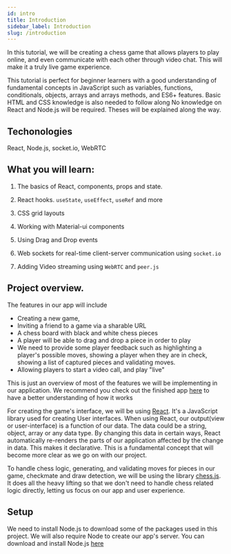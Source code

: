 ```yaml
---
id: intro
title: Introduction
sidebar_label: Introduction
slug: /introduction
---
```


In this tutorial, we will be creating a chess game that allows players to play online, and even communicate with each other through video chat. This will make it a truly live game experience.

This tutorial is perfect for beginner learners with a good understanding of fundamental concepts in JavaScript such as variables, functions, conditionals, objects, arrays and arrays methods, and ES6+ features.
Basic HTML and CSS knowledge is also needed to follow along
No knowledge on React and Node.js will be required. Theses will be explained along the way.

## Techonologies

React, Node.js, socket.io, WebRTC

## What you will learn:

1. The basics of React, components, props and state.

2. React hooks. <code>useState</code>, <code>useEffect</code>, <code>useRef</code> and more

3. CSS grid layouts

4. Working with Material-ui components

5. Using Drag and Drop events

6. Web sockets for real-time client-server communication using <code>socket.io</code>

7. Adding Video streaming using <code>WebRTC</code> and <code>peer.js</code>

## Project overview.

The features in our app will include

- Creating a new game,
- Inviting a friend to a game via a sharable URL
- A chess board with black and white chess pieces
- A player will be able to drag and drop a piece in order to play
- We need to provide some player feedback such as highlighting a player's possible moves, showing a player when they are in check, showing a list of captured pieces and validating moves.
- Allowing players to start a video call, and play "live"

This is just an overview of most of the features we will be implementing in our application. We recommend you check out the finished app [here](https://friendlychat-a2335.firebaseapp.com/) to have a better understanding of how it works

For creating the game's interface, we will be using [React](https://reactjs.org). It's a JavaScript library used for creating User interfaces. When using React, our output(view or user-interface) is a function of our data. The data could be a string, object, array or any data type. By changing this data in certain ways, React automatically re-renders the parts of our application affected by the change in data. This makes it declarative. This is a fundamental concept that will become more clear as we go on with our project.

To handle chess logic, generating, and validating moves for pieces in our game, checkmate and draw detection, we will be using the library [chess.js](https://github.com/jhlywa/chess.js). It does all the heavy lifting so that we don't need to handle chess related logic directly, letting us focus on our app and user experience.

## Setup

We need to install Node.js to download some of the packages used in this project. We will also require Node to create our app's server. You can download and install Node.js [here](https://nodejs.org)
